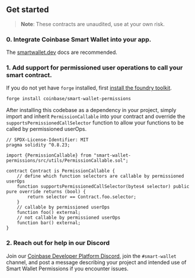 ## Get started

> **Note**: These contracts are unaudited, use at your own risk.

### 0. Integrate Coinbase Smart Wallet into your app.

The [smartwallet.dev](https://www.smartwallet.dev/why) docs are recommended.

### 1. Add support for permissioned user operations to call your smart contract.

If you do not yet have `forge` installed, first [install the foundry toolkit](https://book.getfoundry.sh/getting-started/installation).

```bash
forge install coinbase/smart-wallet-permissions
```

After installing this codebase as a dependency in your project, simply import and inherit `PermissionCallable` into your contract and override the `supportsPermissionedCallSelector` function to allow your functions to be called by permissioned userOps.

```solidity
// SPDX-License-Identifier: MIT
pragma solidity ^0.8.23;

import {PermissionCallable} from "smart-wallet-permissions/src/utils/PermissionCallable.sol";

contract Contract is PermissionCallable {
    // define which function selectors are callable by permissioned userOps
    function supportsPermissionedCallSelector(bytes4 selector) public pure override returns (bool) {
        return selector == Contract.foo.selector;
    }
    // callable by permissioned userOps
    function foo() external;
    // not callable by permissioned userOps
    function bar() external;
}
```

### 2. Reach out for help in our Discord

Join our [Coinbase Developer Platform Discord](https://discord.com/invite/cdp/), join the `#smart-wallet` channel, and post a message describing your project and intended use of Smart Wallet Permissions if you encounter issues.
